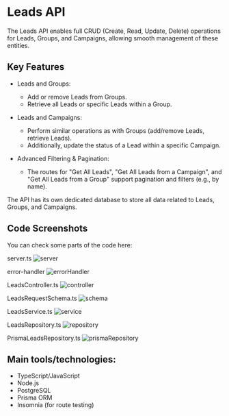 # Leads API

The Leads API enables full CRUD (Create, Read, Update, Delete) operations for Leads, Groups, and Campaigns, allowing smooth management of these entities.

## Key Features

* Leads and Groups:
  * Add or remove Leads from Groups.
  * Retrieve all Leads or specific Leads within a Group.
* Leads and Campaigns:
  * Perform similar operations as with Groups (add/remove Leads, retrieve Leads).
  * Additionally, update the status of a Lead within a specific Campaign.

* Advanced Filtering & Pagination:
  * The routes for "Get All Leads", "Get All Leads from a Campaign", and "Get All Leads from a Group" support pagination and filters (e.g., by name).
  
The API has its own dedicated database to store all data related to Leads, Groups, and Campaigns.

## Code Screenshots

You can check some parts of the code here:

server.ts
![server](https://github.com/user-attachments/assets/ad3fc9b4-40c8-4b1a-871e-cbc07d70db63)

error-handler
![errorHandler](https://github.com/user-attachments/assets/6f645cff-6960-4371-a1bf-8a862f92b9c7)

LeadsController.ts
![controller](https://github.com/user-attachments/assets/88dba794-09ab-4ff0-a77d-200cbb1959c3)

LeadsRequestSchema.ts
![schema](https://github.com/user-attachments/assets/f51cf236-410f-49f9-a3d6-da5c1925248d)

LeadsService.ts
![service](https://github.com/user-attachments/assets/1d28e296-9c90-4ae6-bc77-f9d0f0b7d8de)

LeadsRepository.ts
![repository](https://github.com/user-attachments/assets/9a378fcd-338f-499a-9fbf-581e5cec5623)

PrismaLeadsRepository.ts
![prismaRepository](https://github.com/user-attachments/assets/2825c229-8d62-4268-a4bd-5da65d8ba827)


## Main tools/technologies:
* TypeScript/JavaScript
* Node.js
* PostgreSQL
* Prisma ORM
* Insomnia (for route testing)
